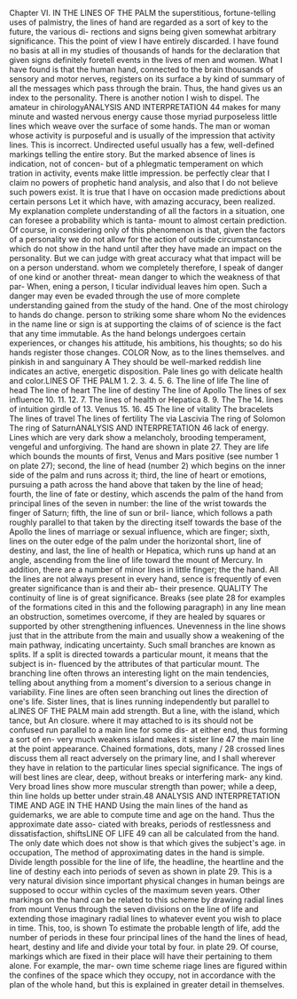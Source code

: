 Chapter VI.
IN
THE LINES OF THE PALM
the superstitious, fortune-telling uses of palmistry, the lines of
hand are regarded as a sort of key to the future, the various di-
rections and signs being given somewhat arbitrary significance. This
the
point of view I have entirely discarded. I have found no basis at all
in my studies of thousands of hands for the declaration that given
signs definitely foretell events in the lives of men and women.
What
I have found is that the human hand, connected to the brain
thousands
of sensory and motor nerves, registers on its surface a
by
kind of summary of all the messages which pass through the brain.
Thus, the hand gives us an index to the personality.
There
is
another notion I wish to dispel.
The amateur
in chirologyANALYSIS AND INTERPRETATION
44
makes for many minute
and wasted nervous energy cause
those myriad purposeless little lines which weave over the surface of
some hands. The man or woman whose activity is purposeful and
is
usually of the impression that activity
lines.
This
is
incorrect. Undirected
useful usually has a few, well-defined markings telling the entire
story. But the marked absence of lines is indication, not of concen-
but of a phlegmatic temperament on which
tration in activity,
events
make
little
impression.
be perfectly clear that I claim no powers of prophetic hand
analysis, and also that I do not believe such powers exist. It is true
that I have on occasion made predictions about certain persons
Let
it
which have, with amazing accuracy, been
realized.
My
explanation
complete understanding of all the
factors in a situation, one can foresee a probability which is tanta-
mount to almost certain prediction. Of course, in considering only
of this
phenomenon
is
that, given
the factors of a personality we do not allow for the action of outside
circumstances which do not show in the hand until after they have
made an impact on the personality. But we can judge with great
accuracy what that impact will be on a person
understand.
whom we
completely
therefore, I speak of danger of one kind or another threat-
mean danger to which the weakness of that par-
When,
ening a person, I
ticular individual leaves him open. Such a danger may even be
evaded through the use of more complete understanding gained from
the study of the hand.
One
of
the most
chirology to
hands do change.
person to
striking
some share
whom
No
the
evidences
in the
name
line or sign is at
supporting the claims of
of science
is
the fact that
any time immutable. As the
hand belongs undergoes
certain experiences, or
changes his attitude, his ambitions, his thoughts;
so do his
hands
register those changes.
COLOR
Now,
as to the lines themselves.
and pinkish in
and sanguinary
A
They should be well-marked
reddish line indicates an active, energetic
disposition. Pale lines go with delicate health and
color.LINES OF THE PALM
1.
2.
3.
4.
5.
6.
The line of life
The line of head
The line of heart
The line of destiny
The line of Apollo
The lines of sex
influence
10.
11.
12.
7.
The
lines of health or
Hepatica
8.
9.
The
The
14.
lines of intuition
girdle of
13.
Venus
15.
16.
45
The line of vitality
The bracelets
The lines of travel
The lines of fertility
The via Lascivia
The ring of Solomon
The ring of SaturnANALYSIS AND INTERPRETATION
46
lack of energy. Lines which are very dark show a melancholy,
brooding temperament, vengeful and unforgiving.
The
hand are shown in plate 27. They are
life which bounds the mounts of
first,
Venus and Mars positive (see number 1 on plate 27); second, the
line of head (number 2) which begins on the inner side of the palm
and runs across it; third, the line of heart or emotions, pursuing a
path across the hand above that taken by the line of head; fourth,
the line of fate or destiny, which ascends the palm of the hand from
principal lines of the
seven in number:
the line of
the wrist towards the finger of Saturn; fifth, the line of sun or bril-
liance, which follows a path roughly parallel to that taken by the
directing itself towards the base of the Apollo
the
lines of marriage or sexual influence, which are
finger; sixth,
lines
on the outer edge of the palm under the
horizontal
short,
line
of
destiny,
and last, the line of health or Hepatica, which runs up
hand at an angle, ascending from the line of life toward the
mount of Mercury. In addition, there are a number of minor lines in
little finger;
the
the hand.
All the lines are not always present in every hand,
sence
is
frequently of even greater significance than
is
and
their ab-
their presence.
QUALITY
The
continuity of line
is
of great significance.
Breaks (see plate
28 for examples of the formations cited in this and the following
paragraph) in any line mean an obstruction, sometimes overcome,
if they are healed by squares or supported by other strengthening
influences.
Unevenness
in the line
shows just that
in the attribute
from the main
and usually show a weakening of the main pathway, indicating
uncertainty. Such small branches are known as splits. If a split is
directed towards a particular mount, it means that the subject is in-
fluenced by the attributes of that particular mount. The branching
line often throws an interesting light on the main tendencies, telling
about anything from a moment's diversion to a serious change in
variability. Fine lines are often seen branching out
lines
the direction of one's
life.
Sister lines, that is lines
running independently but parallel to aLINES OF THE PALM
main
add strength. But a
line,
with the island, which
tance, but
An
closure.
where
it
may
attached to
is
its
should not be confused
run parallel to a main line for some dis-
at either end, thus forming a sort of en-
very much weakens
island
makes
it
sister line
47
the
main
line at the point
appearance. Chained formations, dots,
many
/
28
crossed lines
discuss
them
all
react adversely
on the primary line, and I shall
wherever they have
in relation to the particular lines
special significance.
The
ings of
will
best lines are clear, deep, without breaks or interfering mark-
any kind. Very broad
lines
show more muscular strength than
power; while a deep, thin line holds up better under
strain.48
ANALYSIS AND INTERPRETATION
TIME AND AGE IN THE HAND
Using the main lines of the hand as guidemarks, we are able to
compute time and age on the hand. Thus the approximate date asso-
ciated with breaks, periods of restlessness and dissatisfaction, shiftsLINE OF LIFE
49
can all be calculated from the hand. The only date
which does not show is that which gives the subject's age.
in occupation,
The method
of approximating dates in the hand is simple. Divide
length possible for the line of life, the headline, the
heartline and the line of destiny each into periods of seven as shown
in plate 29. This is a very natural division since important physical
changes in human beings are supposed to occur within cycles of
the
maximum
seven years. Other markings on the hand can be related to this
scheme by drawing radial lines from mount Venus through the seven
divisions on the line of life and extending those imaginary radial
lines to
whatever event you wish to place in time. This, too,
is
shown
To
estimate the probable length of life, add the number
of periods in these four principal lines of the hand
the lines of
head, heart, destiny and life and divide your total by four.
in plate 29.
Of
course, markings which are fixed in their place will have their
pertaining to them alone. For example, the mar-
own time scheme
riage lines are figured within the confines of the space which they
occupy, not in accordance with the plan of the whole hand, but this
is explained in greater detail in
themselves.
